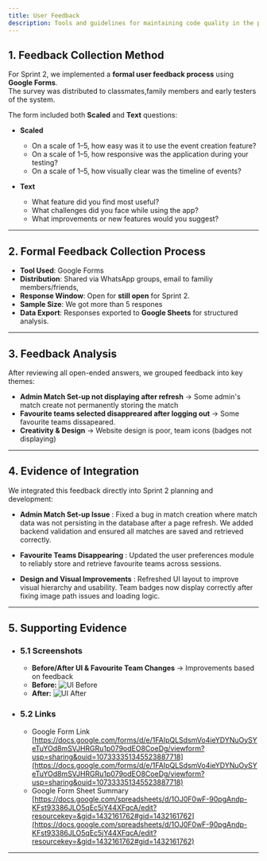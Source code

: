```yaml
---
title: User Feedback
description: Tools and guidelines for maintaining code quality in the project.
---
```

## 1. Feedback Collection Method
For Sprint 2, we implemented a **formal user feedback process** using **Google Forms**.  
The survey was distributed to classmates,family members and early testers of the system.

The form included both **Scaled** and **Text** questions:

- **Scaled**  
  - On a scale of 1–5, how easy was it to use the event creation feature?  
  - On a scale of 1–5, how responsive was the application during your testing?  
  - On a scale of 1–5, how visually clear was the timeline of events?  

- **Text**  
  - What feature did you find most useful?  
  - What challenges did you face while using the app?  
  - What improvements or new features would you suggest?  

---

## 2. Formal Feedback Collection Process
- **Tool Used**: Google Forms  
- **Distribution**: Shared via WhatsApp groups, email to familiy members/friends,
- **Response Window**: Open for **still open** for Sprint 2.  
- **Sample Size**: We got more than 5 respones  
- **Data Export**: Responses exported to **Google Sheets** for structured analysis.  

---

## 3. Feedback Analysis
After reviewing all open-ended answers, we grouped feedback into key themes:
- **Admin Match Set-up not displaying after refresh** → Some admin's match create not permanently storing the match
- **Favourite teams selected disappreared after logging out** → Some favourite teams dissapeared.   
- **Creativity & Design** → Website design is poor, team icons (badges not displaying) 
 

---

## 4. Evidence of Integration
We integrated this feedback directly into Sprint 2 planning and development:

- **Admin Match Set-up Issue** : Fixed a bug in match creation where match data was not persisting in the database after a page refresh. We added backend validation and ensured all matches are saved and retrieved correctly.

- **Favourite Teams Disappearing** : Updated the user preferences module to reliably store and retrieve favourite teams across sessions.

- **Design and Visual Improvements** : Refreshed UI layout to improve visual hierarchy and usability. Team badges now display correctly after fixing image path issues and loading logic. 

---

## 5. Supporting Evidence
- ### 5.1 Screenshots
  - **Before/After UI & Favourite Team Changes** → Improvements based on feedback  
  - **Before:** ![UI Before](/diagrams/before.png)
  - **After:** ![UI After](/diagrams/after.png)


- ### 5.2 Links
  - Google Form Link [https://docs.google.com/forms/d/e/1FAIpQLSdsmVo4ieYDYNuOySYeTuYOd8mSVJHRGRu1p079odEO8CoeDg/viewform?usp=sharing&ouid=107333351345523887718](https://docs.google.com/forms/d/e/1FAIpQLSdsmVo4ieYDYNuOySYeTuYOd8mSVJHRGRu1p079odEO8CoeDg/viewform?usp=sharing&ouid=107333351345523887718)  
  - Google Form Sheet Summary [https://docs.google.com/spreadsheets/d/1OJ0F0wF-90pgAndp-KFst93386JLO5qEc5jY44XFqcA/edit?resourcekey=&gid=1432161762#gid=1432161762](https://docs.google.com/spreadsheets/d/1OJ0F0wF-90pgAndp-KFst93386JLO5qEc5jY44XFqcA/edit?resourcekey=&gid=1432161762#gid=1432161762)  

---


